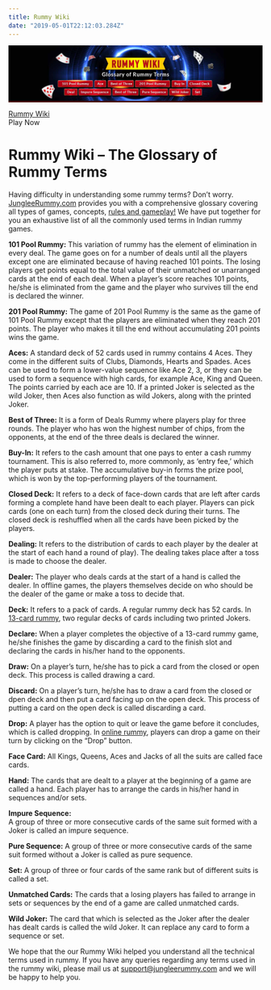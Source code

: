 ```yaml
---
title: Rummy Wiki
date: "2019-05-01T22:12:03.284Z"
---
```


<div id="container" class="new-design-cont clearfix">

<div class="static-banner-hlder" style="background:#450e07 !important;">

![Rummy wiki](./assets/Rummy-Wiki.jpg)

</div>
<div class="breadcrumb-bar">
   <div class="breadcrumb-bar-sub" id="breadcrumbBar">
      <div><a href="https://www.jungleerummy.com/rummy-wiki">
         Rummy Wiki
         </a>
      </div>
      <div id="breadcrumb_cta"><span class="breadcrum_cta_button breadcrum_cta1" onclick="window.location = &#39;client/lobby&#39;" id="play_now_cta_bc">Play Now</span></div>
   </div>
</div>

<div class="wrapper">

<div class="page-text clearfix">

# Rummy Wiki – The Glossary of Rummy Terms

<div class="mobile-rummy-cont cont-section">

Having difficulty in understanding some rummy terms? Don’t worry. [<span>JungleeRummy</span><span>.</span><span>com</span>](http://jungleerummy.com/) provides you with a comprehensive glossary covering all types of games, concepts, [rules and gameplay!](https://www.jungleerummy.com/how-to-play-rummy) We have put together for you an exhaustive list of all the commonly used terms in Indian rummy games.

**101 Pool Rummy:** This variation of rummy has the element of elimination in every deal. The game goes on for a number of deals until all the players except one are eliminated because of having reached 101 points. The losing players get points equal to the total value of their unmatched or unarranged cards at the end of each deal. When a player’s score reaches 101 points, he/she is eliminated from the game and the player who survives till the end is declared the winner.

**201 Pool Rummy:** The game of 201 Pool Rummy is the same as the game of 101 Pool Rummy except that the players are eliminated when they reach 201 points. The player who makes it till the end without accumulating 201 points wins the game.

**Aces:** A standard deck of 52 cards used in rummy contains 4 Aces. They come in the different suits of Clubs, Diamonds, Hearts and Spades. Aces can be used to form a lower-value sequence like Ace 2, 3, or they can be used to form a sequence with high cards, for example Ace, King and Queen. The points carried by each ace are 10\. If a printed Joker is selected as the wild Joker, then Aces also function as wild Jokers, along with the printed Joker.

**Best of Three:** It is a form of Deals Rummy where players play for three rounds. The player who has won the highest number of chips, from the opponents, at the end of the three deals is declared the winner.

**Buy-In:** It refers to the cash amount that one pays to enter a cash rummy tournament. This is also referred to, more commonly, as ‘entry fee,’ which the player puts at stake. The accumulative buy-in forms the prize pool, which is won by the top-performing players of the tournament.

**Closed Deck:** It refers to a deck of face-down cards that are left after cards forming a complete hand have been dealt to each player. Players can pick cards (one on each turn) from the closed deck during their turns. The closed deck is reshuffled when all the cards have been picked by the players.

**Dealing:** It refers to the distribution of cards to each player by the dealer at the start of each hand a round of play). The dealing takes place after a toss is made to choose the dealer.

**Dealer:** The player who deals cards at the start of a hand is called the dealer. In offline games, the players themselves decide on who should be the dealer of the game or make a toss to decide that.

**Deck:** It refers to a pack of cards. A regular rummy deck has 52 cards. In [13-card rummy](https://www.jungleerummy.com/13-cards-rummy), two regular decks of cards including two printed Jokers.

**Declare:** When a player completes the objective of a 13-card rummy game, he/she finishes the game by discarding a card to the finish slot and declaring the cards in his/her hand to the opponents.

**Draw:** On a player’s turn, he/she has to pick a card from the closed or open deck. This process is called drawing a card.

**Discard:** On a player’s turn, he/she has to draw a card from the closed or dpen deck and then put a card facing up on the open deck. This process of putting a card on the open deck is called discarding a card.

**Drop:** A player has the option to quit or leave the game before it concludes, which is called dropping. In [online rummy](https://www.jungleerummy.com/), players can drop a game on their turn by clicking on the “Drop” button.

**Face Card:** All Kings, Queens, Aces and Jacks of all the suits are called face cards.

**Hand:** The cards that are dealt to a player at the beginning of a game are called a hand. Each player has to arrange the cards in his/her hand in sequences and/or sets.

**Impure Sequence:**  
A group of three or more consecutive cards of the same suit formed with a Joker is called an impure sequence.

**Pure Sequence:** A group of three or more consecutive cards of the same suit formed without a Joker is called as pure sequence.

**Set:** A group of three or four cards of the same rank but of different suits is called a set.

**Unmatched Cards:** The cards that a losing players has failed to arrange in sets or sequences by the end of a game are called unmatched cards.

**Wild Joker:** The card that which is selected as the Joker after the dealer has dealt cards is called the wild Joker. It can replace any card to form a sequence or set.

We hope that the our Rummy Wiki helped you understand all the technical terms used in rummy. If you have any queries regarding any terms used in the rummy wiki, please mail us at [support@jungleerummy.com](mailto:support@jungleerummy.com) and we will be happy to help you.

</div>

</div>

</div>

</div>
